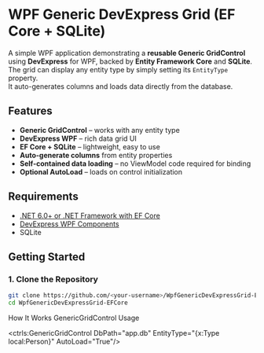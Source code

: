 # WPF Generic DevExpress Grid (EF Core + SQLite)

A simple WPF application demonstrating a **reusable Generic GridControl** using **DevExpress** for WPF, backed by **Entity Framework Core** and **SQLite**.  
The grid can display any entity type by simply setting its `EntityType` property.  
It auto-generates columns and loads data directly from the database.

## Features
- **Generic GridControl** – works with any entity type
- **DevExpress WPF** – rich data grid UI
- **EF Core + SQLite** – lightweight, easy to use
- **Auto-generate columns** from entity properties
- **Self-contained data loading** – no ViewModel code required for binding
- **Optional AutoLoad** – loads on control initialization

## Requirements
- [.NET 6.0+ or .NET Framework with EF Core](https://dotnet.microsoft.com/)
- [DevExpress WPF Components](https://www.devexpress.com/products/net/controls/wpf/)
- SQLite

## Getting Started

### 1. Clone the Repository
```bash
git clone https://github.com/<your-username>/WpfGenericDevExpressGrid-EFCore.git
cd WpfGenericDevExpressGrid-EFCore
```
How It Works
GenericGridControl Usage

<ctrls:GenericGridControl
    DbPath="app.db"
    EntityType="{x:Type local:Person}"
    AutoLoad="True"/>

